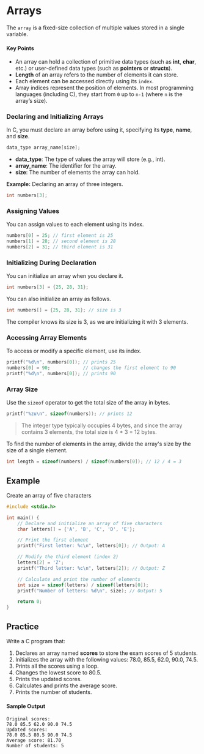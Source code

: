 # Arrays

The `array` is a fixed-size collection of multiple values stored in a single variable.

#### Key Points

- An array can hold a collection of primitive data types (such as **int**, **char**, etc.) or user-defined data types (such as **pointers** or **structs**).
- **Length** of an array refers to the number of elements it can store.
- Each element can be accessed directly using its `index`.
- Array indices represent the position of elements. In most programming languages (including C), they start from `0` up to `n-1` (where `n` is the array’s size).


### Declaring and Initializing Arrays

In C, you must declare an array before using it, specifying its **type**, **name**, and **size**.

```c
data_type array_name[size];
```

- **data_type**: The type of values the array will store (e.g., int).
- **array_name**: The identifier for the array.
- **size**: The number of elements the array can hold.

**Example:** Declaring an array of three integers.

```c
int numbers[3];
```

### Assigning Values

You can assign values to each element using its index.

```c
numbers[0] = 25; // first element is 25
numbers[1] = 28; // second element is 28
numbers[2] = 31; // third element is 31
```

### Initializing During Declaration

You can initialize an array when you declare it.

```c
int numbers[3] = {25, 28, 31};
```

You can also initialize an array as follows.

```c
int numbers[] = {25, 28, 31}; // size is 3
```
The compiler knows its size is 3, as we are initializing it with 3 elements.

### Accessing Array Elements

To access or modify a specific element, use its index.

```c
printf("%d\n", numbers[0]); // prints 25
numbers[0] = 90;            // changes the first element to 90
printf("%d\n", numbers[0]); // prints 90
```

### Array Size

Use the `sizeof` operator to get the total size of the array in bytes.

```c
printf("%zu\n", sizeof(numbers)); // prints 12
```

> The integer type typically occupies 4 bytes, and since the array contains 3 elements, the total size is 4 * 3 = 12 bytes.


To find the number of elements in the array, divide the array's size by the size of a single element.

```c
int length = sizeof(numbers) / sizeof(numbers[0]); // 12 / 4 = 3
```

## Example
Create an array of five characters
```c
#include <stdio.h>

int main() {
    // Declare and initialize an array of five characters
    char letters[] = {'A', 'B', 'C', 'D', 'E'};

    // Print the first element
    printf("First letter: %c\n", letters[0]); // Output: A

    // Modify the third element (index 2)
    letters[2] = 'Z';
    printf("Third letter: %c\n", letters[2]); // Output: Z

    // Calculate and print the number of elements
    int size = sizeof(letters) / sizeof(letters[0]);
    printf("Number of letters: %d\n", size); // Output: 5

    return 0;
}
```

## Practice
Write a C program that:
1. Declares an array named **scores** to store the exam scores of 5 students.
2. Initializes the array with the following values: 78.0, 85.5, 62.0, 90.0, 74.5.
3. Prints all the scores using a loop.
4. Changes the lowest score to 80.5.
5. Prints the updated scores.
6. Calculates and prints the average score.
7. Prints the number of students.

#### Sample Output
```
Original scores:
78.0 85.5 62.0 90.0 74.5 
Updated scores:
78.0 85.5 80.5 90.0 74.5 
Average score: 81.70
Number of students: 5
```
